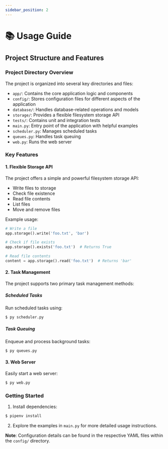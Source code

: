 ```yaml
---
sidebar_position: 2
---
```


# 📚 Usage Guide

## Project Structure and Features

### Project Directory Overview

The project is organized into several key directories and files:

- `app/`: Contains the core application logic and components
- `config/`: Stores configuration files for different aspects of the application
- `database/`: Handles database-related operations and models
- `storage/`: Provides a flexible filesystem storage API
- `tests/`: Contains unit and integration tests
- `main.py`: Entry point of the application with helpful examples
- `scheduler.py`: Manages scheduled tasks
- `queues.py`: Handles task queuing
- `web.py`: Runs the web server

### Key Features

#### 1. Flexible Storage API
The project offers a simple and powerful filesystem storage API:
- Write files to storage
- Check file existence
- Read file contents
- List files
- Move and remove files

Example usage:
```python
# Write a file
app.storage().write('foo.txt', 'bar')

# Check if file exists
app.storage().exists('foo.txt')  # Returns True

# Read file contents
content = app.storage().read('foo.txt')  # Returns 'bar'
```

#### 2. Task Management
The project supports two primary task management methods:

##### Scheduled Tasks
Run scheduled tasks using:
```bash
$ py scheduler.py
```

##### Task Queuing
Enqueue and process background tasks:
```bash
$ py queues.py
```

#### 3. Web Server
Easily start a web server:
```bash
$ py web.py
```

### Getting Started
1. Install dependencies:
```bash
$ pipenv install
```

2. Explore the examples in `main.py` for more detailed usage instructions.

**Note**: Configuration details can be found in the respective YAML files within the `config/` directory.
